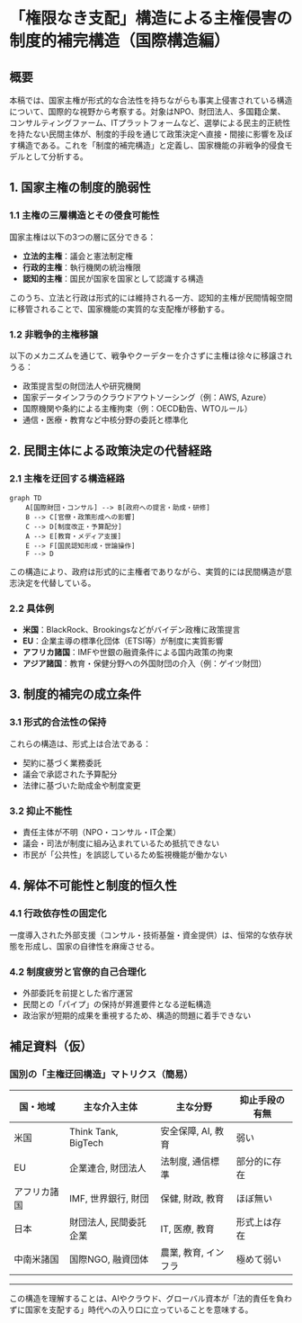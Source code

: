 # 「権限なき支配」構造による主権侵害の制度的補完構造（国際構造編）

## 概要

本稿では、国家主権が形式的な合法性を持ちながらも事実上侵害されている構造について、国際的な視野から考察する。対象はNPO、財団法人、多国籍企業、コンサルティングファーム、ITプラットフォームなど、選挙による民主的正統性を持たない民間主体が、制度的手段を通じて政策決定へ直接・間接に影響を及ぼす構造である。これを「制度的補完構造」と定義し、国家機能の非戦争的侵食モデルとして分析する。

## 1. 国家主権の制度的脆弱性

### 1.1 主権の三層構造とその侵食可能性

国家主権は以下の3つの層に区分できる：

- **立法的主権**：議会と憲法制定権
- **行政的主権**：執行機関の統治権限
- **認知的主権**：国民が国家を国家として認識する構造

このうち、立法と行政は形式的には維持される一方、認知的主権が民間情報空間に移管されることで、国家機能の実質的な支配権が移動する。

### 1.2 非戦争的主権移譲

以下のメカニズムを通じて、戦争やクーデターを介さずに主権は徐々に移譲されうる：

- 政策提言型の財団法人や研究機関
- 国家データインフラのクラウドアウトソーシング（例：AWS, Azure）
- 国際機関や条約による主権拘束（例：OECD勧告、WTOルール）
- 通信・医療・教育など中核分野の委託と標準化

## 2. 民間主体による政策決定の代替経路

### 2.1 主権を迂回する構造経路

```mermaid
graph TD
    A[国際財団・コンサル] --> B[政府への提言・助成・研修]
    B --> C[官僚・政策形成への影響]
    C --> D[制度改正・予算配分]
    A --> E[教育・メディア支援]
    E --> F[国民認知形成・世論操作]
    F --> D
```

この構造により、政府は形式的に主権者でありながら、実質的には民間構造が意志決定を代替している。

### 2.2 具体例

- **米国**：BlackRock、Brookingsなどがバイデン政権に政策提言
- **EU**：企業主導の標準化団体（ETSI等）が制度に実質影響
- **アフリカ諸国**：IMFや世銀の融資条件による国内政策の拘束
- **アジア諸国**：教育・保健分野への外国財団の介入（例：ゲイツ財団）

## 3. 制度的補完の成立条件

### 3.1 形式的合法性の保持

これらの構造は、形式上は合法である：

- 契約に基づく業務委託
- 議会で承認された予算配分
- 法律に基づいた助成金や制度変更

### 3.2 抑止不能性

- 責任主体が不明（NPO・コンサル・IT企業）
- 議会・司法が制度に組み込まれているため抵抗できない
- 市民が「公共性」を誤認しているため監視機能が働かない

## 4. 解体不可能性と制度的恒久性

### 4.1 行政依存性の固定化

一度導入された外部支援（コンサル・技術基盤・資金提供）は、恒常的な依存状態を形成し、国家の自律性を麻痺させる。

### 4.2 制度疲労と官僚的自己合理化

- 外部委託を前提とした省庁運営
- 民間との「パイプ」の保持が昇進要件となる逆転構造
- 政治家が短期的成果を重視するため、構造的問題に着手できない

## 補足資料（仮）

### 国別の「主権迂回構造」マトリクス（簡易）

| 国・地域   | 主な介入主体              | 主な分野         | 抑止手段の有無 |
| ------ | ------------------- | ------------ | ------- |
| 米国     | Think Tank, BigTech | 安全保障, AI, 教育 | 弱い      |
| EU     | 企業連合, 財団法人          | 法制度, 通信標準    | 部分的に存在  |
| アフリカ諸国 | IMF, 世界銀行, 財団       | 保健, 財政, 教育   | ほぼ無い    |
| 日本     | 財団法人, 民間委託企業        | IT, 医療, 教育   | 形式上は存在  |
| 中南米諸国  | 国際NGO, 融資団体         | 農業, 教育, インフラ | 極めて弱い   |

---

この構造を理解することは、AIやクラウド、グローバル資本が「法的責任を負わずに国家を支配する」時代への入り口に立っていることを意味する。

